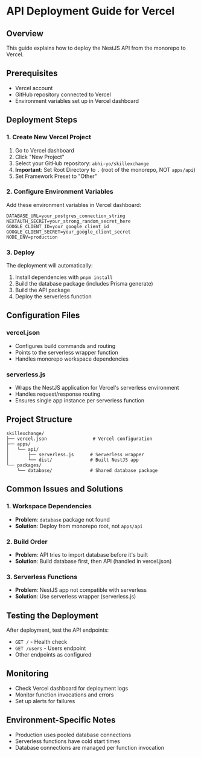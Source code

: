 # API Deployment Guide for Vercel

## Overview

This guide explains how to deploy the NestJS API from the monorepo to Vercel.

## Prerequisites

- Vercel account
- GitHub repository connected to Vercel
- Environment variables set up in Vercel dashboard

## Deployment Steps

### 1. Create New Vercel Project

1. Go to Vercel dashboard
2. Click "New Project"
3. Select your GitHub repository: `abhi-yo/skillexchange`
4. **Important**: Set Root Directory to `.` (root of the monorepo, NOT `apps/api`)
5. Set Framework Preset to "Other"

### 2. Configure Environment Variables

Add these environment variables in Vercel dashboard:

```
DATABASE_URL=your_postgres_connection_string
NEXTAUTH_SECRET=your_strong_random_secret_here
GOOGLE_CLIENT_ID=your_google_client_id
GOOGLE_CLIENT_SECRET=your_google_client_secret
NODE_ENV=production
```

### 3. Deploy

The deployment will automatically:

1. Install dependencies with `pnpm install`
2. Build the database package (includes Prisma generate)
3. Build the API package
4. Deploy the serverless function

## Configuration Files

### vercel.json

- Configures build commands and routing
- Points to the serverless wrapper function
- Handles monorepo workspace dependencies

### serverless.js

- Wraps the NestJS application for Vercel's serverless environment
- Handles request/response routing
- Ensures single app instance per serverless function

## Project Structure

```
skillexchange/
├── vercel.json                 # Vercel configuration
├── apps/
│   └── api/
│       ├── serverless.js      # Serverless wrapper
│       └── dist/              # Built NestJS app
└── packages/
    └── database/              # Shared database package
```

## Common Issues and Solutions

### 1. Workspace Dependencies

- **Problem**: `database` package not found
- **Solution**: Deploy from monorepo root, not `apps/api`

### 2. Build Order

- **Problem**: API tries to import database before it's built
- **Solution**: Build database first, then API (handled in vercel.json)

### 3. Serverless Functions

- **Problem**: NestJS app not compatible with serverless
- **Solution**: Use serverless wrapper (serverless.js)

## Testing the Deployment

After deployment, test the API endpoints:

- `GET /` - Health check
- `GET /users` - Users endpoint
- Other endpoints as configured

## Monitoring

- Check Vercel dashboard for deployment logs
- Monitor function invocations and errors
- Set up alerts for failures

## Environment-Specific Notes

- Production uses pooled database connections
- Serverless functions have cold start times
- Database connections are managed per function invocation
